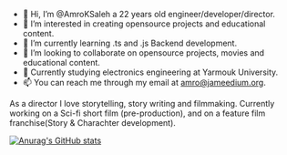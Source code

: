 - 👋 Hi, I’m @AmroKSaleh a 22 years old engineer/developer/director.
- 👀 I’m interested in creating opensource projects and educational content.
- 🌱 I’m currently learning .ts and .js Backend development.
- 💞️ I’m looking to collaborate on opensource projects, movies and educational content.
- 🏫 Currently studying electronics engineering at Yarmouk University.
- 📫 You can reach me through my email at amro@jameedium.org.

As a director I love storytelling, story writing and filmmaking. Currently working on a Sci-fi short film (pre-production), and on a feature film franchise(Story & Charachter development).

[![Anurag's GitHub stats](https://github-readme-stats.vercel.app/api?username=AmroKSaleh&theme=tokyonight)](https://github.com/anuraghazra/github-readme-stats)
